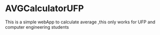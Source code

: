 # AVGCalculatorUFP
This is a simple webApp to calculate average ,this only works for UFP and computer engineering students
